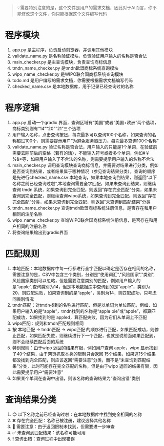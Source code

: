 > 💡需要特别注意的是，这个文件是用户的需求文档，因此对于AI而言，你不能修改这个文件，你只能根据这个文件编写代码

# 程序模块

1. app.py 是主程序，负责启动浏览器，并调用其他模块
2. validate_name.py 是名称验证模块，负责验证用户输入的名称是否合法
3. main_checker.py 是主查询模块，负责查询商标信息
3. tmdn_name_checker.py 是tmdn欧盟商标系统查询模块
4. wipo_name_checker.py 是WIPO联合国商标系统查询模块
5. todo.md 是用户编写的需求文档，你需要根据需求文档编写代码
6. checked_name.csv 是本地数据库，用于记录已经查询过的名称

# 程序逻辑

1. app.py 启动一个gradio 界面，查询区域有“美国”或者“美国+欧洲”两个选项，商标类别则有“14”“20”“21”三个选项
2. 用户输入名称，点击查询按钮，每次最多可以查询100个名称，如果查询的名称超过100个，则需要提示用户“为避免服务器压力，每次最多查询100个名称”
3. validate_name.py 验证名称是否合法，用户输入的只能是1个单词，在验证前需要去除前后的空格（若有的话），不能输入符号或者多个单词，例如#￥%&*等，如果用户输入了不合法的名称，则需要提示用户输入的名称不合法
4. main_checker.py 调用查询模块查询商标信息，并需要对结果进行分类，例如是否查询到结果，或者结果属于哪种情况（参见查询结果分类），查询的顺序是先进行checked_name.csv 本地查询，如果本地查询到结果，则返回“以下名称之前已经查询过啦",本地查询需要全字匹配，如果未查询到结果，则继续查询 tmdn 系统，如果查询到完全匹配，则返回“存在完全匹配”分类，如果未查询到完全匹配，则继续查询wipo系统，如果查询到完全匹配，则返回“存在完全匹配”分类，如果未查询到完全匹配，则返回“未查询到匹配结果”分类
5. tmdn_name_checker.py 查询tmdn欧盟商标系统注册信息，是否存在和用户相同的注册名称
6. wipo_name_checker.py 查询WIPO联合国商标系统注册信息，是否存在和用户相同的注册名称
7. 将查询结果输出到gradio界面

# 匹配规则

1. 本地匹配：本地数据库中每一行都进行全字匹配以确定是否存在相同的名称，需要注意的是，CSV中包含三个类别，分别是"使用词汇","风险国家","类别",风险国家类别可以忽略，但是需要注意类别的匹配，例如用户输入的是“apple",查询类别为14，但是本地数据库中查询到的是“apple”，类别为20，则匹配失败，如果查询到的是“apple”，类别为14，则匹配成功，只考虑同类别情况
2. tmdn匹配：对tmdn找到的名称进行匹配，但是以单词为单位匹配，例如，如果用户输入的是“apple”，tmdn找到的名称是“apple pie”或“apple”，都算匹配成功，如果找到的是 appled，算匹配失败，因为它们从单词上不匹配
3. wipo匹配：规则和tmdn匹配规则相同
4. 按 本地匹配 -> tmdn匹配 -> wipo匹配 的顺序进行匹配，如果匹配成功，则停止匹配，如果匹配失败，则继续进行下一个匹配，也就是说前面如果匹配到，则不会继续匹配后面的系统
5. 特别规则：由于wipo 返回的结果有限，例如用户查询 apple，wipo 显示找到了40个结果，由于网页抓取本身的限制只会返回 15个结果，如果这15个结果都没找到完全匹配，则应该返回“需要注意”分类，而不是“未查询到匹配结果”分类，此时可能存在完全匹配的名称，但是由于wipo 返回的结果有限，因此需要提示用户“需要注意”
6. 如果某个单词在查询中出错，则该名称的查询结果为“查询出错”类别

# 查询结果分类

1. 😊 以下名称之前已经查询过啦：在本地数据库中找到完全相同的名称
2. ❌ 存在完全匹配：名称已被注册，建议选择其他名称
3. 🤔 需要注意：由于返回限制未找到，但需要进一步审查
4. ✅ 未查询到匹配结果：该名称可能可用
5. ❗ 查询出错：查询过程中出现错误